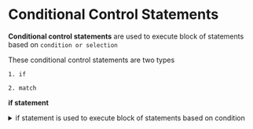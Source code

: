 # Conditional Control Statements

**Conditional control statements** are used to execute block of statements based on `condition or selection`


These conditional control statements are two types

`1. if`

`2. match`


**if statement**

<details>
  
<summary>if statement is used to execute block of statements based on condition</summary>

1. simple if

2. if...else

3. if..elif..else (if..else ladder)

4. nested if

</details>
